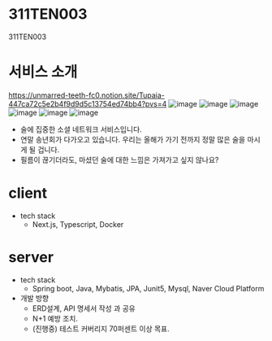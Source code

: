# 311TEN003
311TEN003

# 서비스 소개
https://unmarred-teeth-fc0.notion.site/Tupaia-447ca72c5e2b4f9d9d5c13754ed74bb4?pvs=4
![image](https://github.com/potenday-project/311TEN003/assets/43495319/2052e76e-4013-4a9a-aa26-626caca16bc4)
![image](https://github.com/potenday-project/311TEN003/assets/100949102/a9a01b82-ae17-479e-96be-81b9e7c2c7fb)
![image](https://github.com/potenday-project/311TEN003/assets/100949102/6dd7bcfb-d34c-4e38-8ba3-ea2e6c212470)
![image](https://github.com/potenday-project/311TEN003/assets/100949102/e1806465-8e5b-4903-8e5f-5e814c9545b7)
![image](https://github.com/potenday-project/311TEN003/assets/100949102/b22e353e-29bf-4ff2-b460-d2706d30c544)
![image](https://github.com/potenday-project/311TEN003/assets/100949102/e023f3a0-14f8-4189-8d72-fa1dcaccdf15)

- 술에 집중한 소셜 네트워크 서비스입니다.
- 연말 송년회가 다가오고 있습니다. 우리는 올해가 가기 전까지 정말 많은 술을 마시게 될 겁니다.
- 필름이 끊기더라도, 마셨던 술에 대한 느낌은 가져가고 싶지 않나요?

# client
- tech stack
  - Next.js, Typescript, Docker
# server
- tech stack
  - Spring boot, Java, Mybatis, JPA, Junit5, Mysql, Naver Cloud Platform
- 개발 방향
  - ERD설계, API 명세서 작성 과 공유
  - N+1 예방 조치.
  - (진행중) 테스트 커버리지 70퍼센트 이상 목표.
